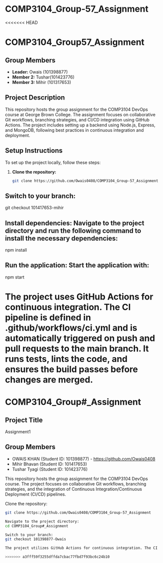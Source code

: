 # COMP3104_Group-57_Assignment
<<<<<<< HEAD
# COMP3104_Group57_Assignment

## Group Members
- **Leader:** Owais (101398877)  
- **Member 2:** Tushar(101423776)  
- **Member 3:** Mihir (101317653)  

## Project Description
This repository hosts the group assignment for the COMP3104 DevOps course at George Brown College. The assignment focuses on collaborative Git workflows, branching strategies, and CI/CD integration using GitHub Actions. The project includes setting up a backend using Node.js, Express, and MongoDB, following best practices in continuous integration and deployment.

## Setup Instructions
To set up the project locally, follow these steps:
1. **Clone the repository:**
   ```bash
   git clone https://github.com/Owais0408/COMP3104_Group-57_Assignment

## Switch to your branch:
git checkout 101417653-mihir

## Install dependencies: Navigate to the project directory and run the following command to install the necessary dependencies:
npm install

## Run the application: Start the application with:
npm start


The project uses GitHub Actions for continuous integration. The CI pipeline is defined in .github/workflows/ci.yml and is automatically triggered on push and pull requests to the main branch. It runs tests, lints the code, and ensures the build passes before changes are merged.
=======
# COMP3104_Group#_Assignment

## Project Title
Assignment1

## Group Members
- OWAIS KHAN (Student ID: 101398877) - https://github.com/Owais0408
- Mihir Bhavan (Student ID: 101417653) 
- Tushar Tyagi (Student ID: 101423776) 


This repository hosts the group assignment for the COMP3104 DevOps course. The project focuses on collaborative Git workflows, branching strategies, and the integration of Continuous Integration/Continuous Deployment (CI/CD) pipelines.


 Clone the repository:
   ```bash
   git clone https://github.com/Owais0408/COMP3104_Group-57_Assignment

   Navigate to the project directory:
cd COMP3104_Group#_Assignment

Switch to your branch:
git checkout 101398877-Owais

The project utilizes GitHub Actions for continuous integration. The CI workflow is defined in the .github/workflows/ci.yml file. It is triggered on push events to the repository.

>>>>>>> a3fff59f3255dffda7cbac77fbd7f93bc6c24b10
